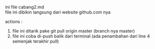 ini file cabang2.md <br>
file ini dibikin langsung dari website github.com nya

actions : 
1. file ini ditarik pake git pull origin master (branch nya master)
2. file ini coba di-push balik dari terminal (ada penambahan dari line 4 semenjak terakhir pull)